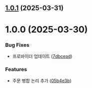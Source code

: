 ## [1.0.1](https://github.com/daechan-jo/auto-store-services-order/compare/v1.0.0...v1.0.1) (2025-03-31)

# 1.0.0 (2025-03-30)


### Bug Fixes

* 프로바이더 업데이트 ([7dbcead](https://github.com/daechan-jo/auto-store-services-order/commit/7dbceadc216d33b05d91c0ed12604999fe6f9fe4))


### Features

* 주문 병합 논리 추가 ([05b4e3b](https://github.com/daechan-jo/auto-store-services-order/commit/05b4e3b0a622ba61c47006dfe0e0f54c3c6fe546))
